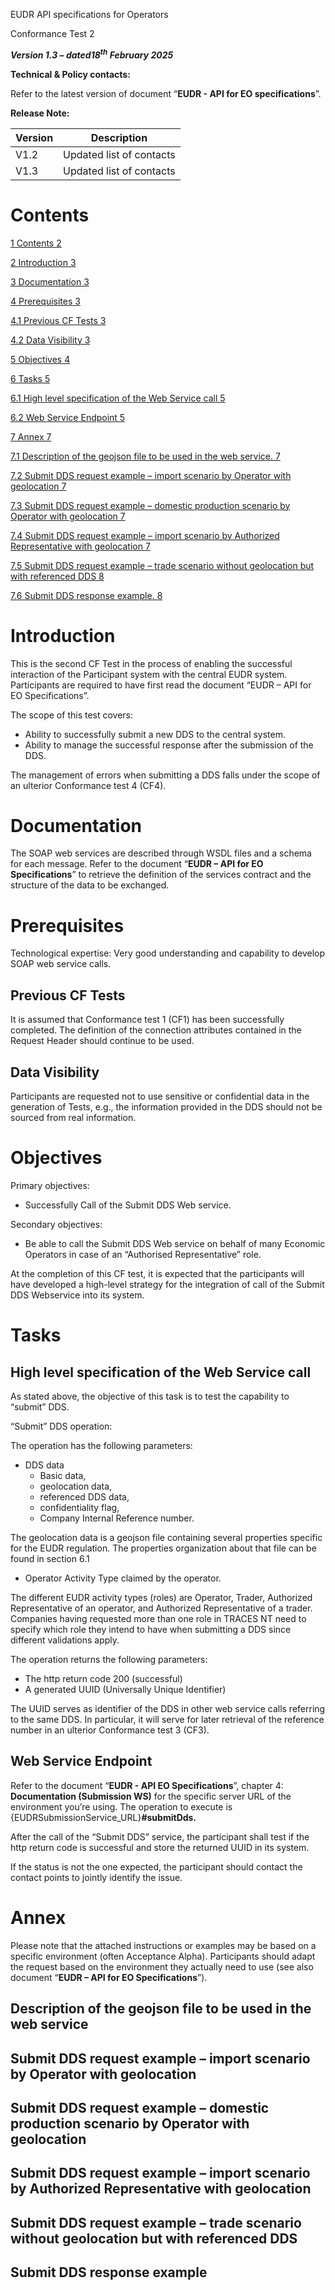 EUDR API specifications for Operators

Conformance Test 2

**_Version 1.3 – dated18<sup>th</sup> February 2025_**

**Technical & Policy contacts:**

Refer to the latest version of document “**EUDR - API for EO specifications**”.

**Release Note:**

| Version | Description |
| --- | --- |
| V1.2 | Updated list of contacts |
| V1.3 | Updated list of contacts |

# Contents

[1 Contents 2](#_Toc188285601)

[2 Introduction 3](#_Toc188285602)

[3 Documentation 3](#_Toc188285603)

[4 Prerequisites 3](#_Toc188285604)

[4.1 Previous CF Tests 3](#_Toc188285605)

[4.2 Data Visibility 3](#_Toc188285606)

[5 Objectives 4](#_Toc188285607)

[6 Tasks 5](#_Toc188285608)

[6.1 High level specification of the Web Service call 5](#_Toc188285609)

[6.2 Web Service Endpoint 5](#_Toc188285610)

[7 Annex 7](#_Toc188285611)

[7.1 Description of the geojson file to be used in the web service. 7](#_Toc188285612)

[7.2 Submit DDS request example – import scenario by Operator with geolocation 7](#_Toc188285613)

[7.3 Submit DDS request example – domestic production scenario by Operator with geolocation 7](#_Toc188285614)

[7.4 Submit DDS request example – import scenario by Authorized Representative with geolocation 7](#_Toc188285615)

[7.5 Submit DDS request example – trade scenario without geolocation but with referenced DDS 8](#_Toc188285616)

[7.6 Submit DDS response example. 8](#_Toc188285617)

# Introduction

This is the second CF Test in the process of enabling the successful interaction of the Participant system with the central EUDR system. Participants are required to have first read the document “EUDR – API for EO Specifications”.

The scope of this test covers:

- Ability to successfully submit a new DDS to the central system.
- Ability to manage the successful response after the submission of the DDS.

The management of errors when submitting a DDS falls under the scope of an ulterior Conformance test 4 (CF4).  

# Documentation

The SOAP web services are described through WSDL files and a schema for each message. Refer to the document “**EUDR – API for EO Specifications**” to retrieve the definition of the services contract and the structure of the data to be exchanged.

# Prerequisites

Technological expertise: Very good understanding and capability to develop SOAP web service calls.  

## Previous CF Tests

It is assumed that Conformance test 1 (CF1) has been successfully completed. The definition of the connection attributes contained in the Request Header should continue to be used.

## Data Visibility

Participants are requested not to use sensitive or confidential data in the generation of Tests, e.g., the information provided in the DDS should not be sourced from real information.  

# Objectives

Primary objectives:

- Successfully Call of the Submit DDS Web service.

Secondary objectives:

- Be able to call the Submit DDS Web service on behalf of many Economic Operators in case of an “Authorised Representative” role.

At the completion of this CF test, it is expected that the participants will have developed a high-level strategy for the integration of call of the Submit DDS Webservice into its system.

# Tasks

## High level specification of the Web Service call

As stated above, the objective of this task is to test the capability to “submit” DDS.

“Submit” DDS operation:

The operation has the following parameters:

- DDS data
  - Basic data,
  - geolocation data,
  - referenced DDS data,
  - confidentiality flag,
  - Company Internal Reference number.

The geolocation data is a geojson file containing several properties specific for the EUDR regulation. The properties organization about that file can be found in section 6.1

- Operator Activity Type claimed by the operator.

The different EUDR activity types (roles) are Operator, Trader, Authorized Representative of an operator, and Authorized Representative of a trader. Companies having requested more than one role in TRACES NT need to specify which role they intend to have when submitting a DDS since different validations apply.

The operation returns the following parameters:

- The http return code 200 (successful)
- A generated UUID (Universally Unique Identifier)  

The UUID serves as identifier of the DDS in other web service calls referring to the same DDS. In particular, it will serve for later retrieval of the reference number in an ulterior Conformance test 3 (CF3).

## Web Service Endpoint

Refer to the document “**EUDR - API EO Specifications**”, chapter 4: **Documentation (Submission WS)** for the specific server URL of the environment you’re using. The operation to execute is {EUDRSubmissionService_URL}**#submitDds.**

After the call of the “Submit DDS” service, the participant shall test if the http return code is successful and store the returned UUID in its system.

If the status is not the one expected, the participant should contact the contact points to jointly identify the issue.

# Annex

Please note that the attached instructions or examples may be based on a specific environment (often Acceptance Alpha). Participants should adapt the request based on the environment they actually need to use (see also document “**EUDR – API for EO Specifications**”).

## Description of the geojson file to be used in the web service
 

## Submit DDS request example – import scenario by Operator with geolocation
 

## Submit DDS request example – domestic production scenario by Operator with geolocation

 

## Submit DDS request example – import scenario by Authorized Representative with geolocation
 

## Submit DDS request example – trade scenario without geolocation but with referenced DDS
 

## Submit DDS response example
 